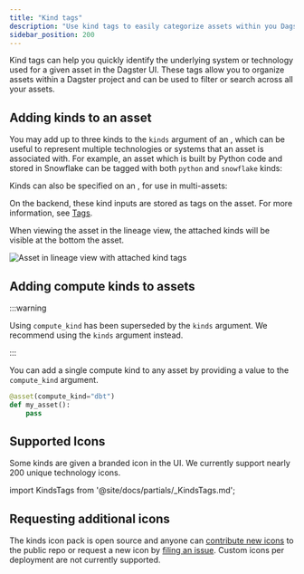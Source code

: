 ```yaml
---
title: "Kind tags"
description: "Use kind tags to easily categorize assets within you Dagster project."
sidebar_position: 200
---
```


Kind tags can help you quickly identify the underlying system or technology used for a given asset in the Dagster UI. These tags allow you to organize assets within a Dagster project and can be used to filter or search across all your assets.

## Adding kinds to an asset

You may add up to three kinds to the `kinds` argument of an <PyObject section="assets" module="dagster" object="asset" decorator />, which can be useful to represent multiple technologies or systems that an asset is associated with. For example, an asset which is built by Python code and stored in Snowflake can be tagged with both `python` and `snowflake` kinds:

<CodeExample path="docs_snippets/docs_snippets/concepts/metadata-tags/asset_kinds.py" />

Kinds can also be specified on an <PyObject section="assets" module="dagster" object="AssetSpec" />, for use in multi-assets:

<CodeExample path="docs_snippets/docs_snippets/concepts/metadata-tags/asset_kinds_multi.py" />

On the backend, these kind inputs are stored as tags on the asset. For more information, see [Tags](/guides/build/assets/metadata-and-tags/index.md#tags).

When viewing the asset in the lineage view, the attached kinds will be visible at the bottom the asset.

<img
  src="/images/guides/build/assets/metadata-tags/kinds/kinds.svg"
  alt="Asset in lineage view with attached kind tags"
/>

## Adding compute kinds to assets

:::warning

Using `compute_kind` has been superseded by the `kinds` argument. We recommend using the `kinds` argument instead.

:::

You can add a single compute kind to any asset by providing a value to the `compute_kind` argument.

```python
@asset(compute_kind="dbt")
def my_asset():
    pass
```

## Supported Icons

Some kinds are given a branded icon in the UI. We currently support nearly 200 unique technology icons.

import KindsTags from '@site/docs/partials/\_KindsTags.md';

<KindsTags />

## Requesting additional icons

The kinds icon pack is open source and anyone can [contribute new icons](/about/contributing) to the public repo or request a new icon by [filing an issue](https://github.com/dagster-io/dagster/issues/new?assignees=&labels=type%3A+feature-request&projects=&template=request_a_feature.ym). Custom icons per deployment are not currently supported.
